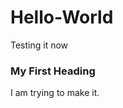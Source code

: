 # Hello-World
Testing it now 
<!DOCTYPE html>
<html>
<body>
<h3>My First Heading</h3>
<p>I am trying to make it.</p>
</body>
</html>

